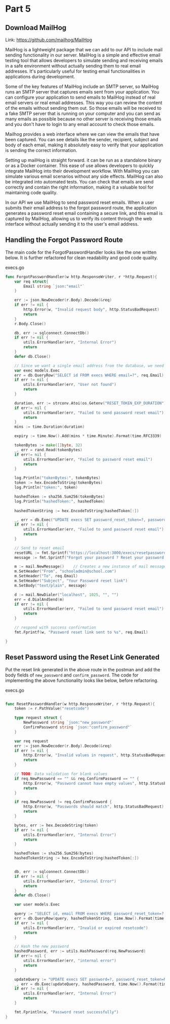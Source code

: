 # Part 5

## Download MailHog

Link: https://github.com/mailhog/MailHog

MailHog is a lightweight package that we can add to our API to include mail sending functionality in our server. MailHog is a simple and effective email testing tool that allows developers to simulate sending and receiving emails in a safe environment without actually sending them to real email addresses. It's particularly useful for testing email functionalities in applications during development. 

Some of the key features of MailHog include an SMTP server, so MailHog runs an SMTP server that captures emails sent from your application. You can configure your application to send emails to MailHog instead of real email servers or real email addresses. This way you can review the content of the emails without sending them out. So those emails will be received to a fake SMTP server that is running on your computer and you can send as many emails as possible because no other server is receiving those emails and you don't have to login to any email account to check those emails.

Mailhog provides a web interface where we can view the emails that have been captured. You can see details like the sender, recipient, subject and body of each email, making it absolutely easy to verify that your application is sending the correct information.

Setting up mailHog is straight forward. it can be run as a standalone binary or as a Docker container. This ease of use allows developers to quickly integrate MailHog into their development workflow. With MailHog you can simulate various email scenarios without any side effects. MailHog can also be integrated into automated tests. You can check that emails are send correctly and contain the right information, making it a valuable tool for maintaining code quality.

In our API we use MailHog to send password reset emails. When a user submits their email address to the forgot password route, the application generates a password reset email containing a secure link, and this email is captured by MailHog, allowing us to verify its content through the web interface without actually sending it to the user's email address.

## Handling the Forgot Password Route


The main code for the ForgotPasswordHandler looks like the one written below. It is further refactored for clean readability and good code quality.

execs.go 
```go
func ForgotPasswordHandler(w http.ResponseWriter, r *http.Request){
	var req struct{
		Email string `json:"email"`
	}

	err := json.NewDecoder(r.Body).Decode(&req)
	if err != nil {
		http.Error(w, "Invalid request body", http.StatusBadRequest)
		return
	}
	r.Body.Close()

	db, err := sqlconnect.ConnectDb()
	if err != nil {
		utils.ErrorHandler(err, "Internal Error")
		return
	}
	defer db.Close()

	// Since we want a single email address from the database, we need a single row that's we'll use a QueryRow to get the Row
	var exec models.Exec
	err = db.QueryRow("SELECT id FROM execs WHERE email=?", req.Email).Scan(&exec.ID)
	if err != nil {
		utils.ErrorHandler(err, "User not found")
		return 
	}

	duration, err := strconv.Atoi(os.Getenv("RESET_TOKEN_EXP_DURATION"))
	if err!= nil {
		utils.ErrorHandler(err, "Failed to send password reset email")
		return
	}
	mins := time.Duration(duration)

	expiry := time.Now().Add(mins * time.Minute).Format(time.RFC3339)

	tokenBytes := make([]byte, 32)
	_, err = rand.Read(tokenBytes)
	if err!= nil {
		utils.ErrorHandler(err, "Failed to password reset email")
		return
	}

	log.Println("tokenBytes:", tokenBytes)
	token := hex.EncodeToString(tokenBytes)
	log.Println("token:", token)

	hashedToken := sha256.Sum256(tokenBytes)
	log.Println("hashedToken:", hashedToken)
	
	hashedTokenString := hex.EncodeToString(hashedToken[:])

	_, err = db.Exec("UPDATE execs SET password_reset_token=?, password_token_expires=? WHERE id=?", hashedTokenString, expiry, exec.ID)
	if err != nil {
		utils.ErrorHandler(err, "Failed to send password reset email")
		return
	}

	// Send to reset email
	resetURL := fmt.Sprintf("https://localhost:3000/execs/resetpassword/reset/%s", token)
	message := fmt.Sprintf("Forgot your password ? Reset your password using the following link: \n%s\nIf you didn't request a password reset, please ignore this email. This link is only valid for %d minutes", resetURL, int(mins))

	m := mail.NewMessage()    // Creates a new instance of mail message
	m.SetHeader("From", "schooladmin@school.com")
	m.SetHeader("To", req.Email)
	m.SetHeader("Subject", "Your Password reset link")
	m.SetBody("text/plain", message)

	d := mail.NewDialer("localhost", 1025, "", "")
	err = d.DialAndSend(m)
	if err != nil {
		utils.ErrorHandler(err, "Failed to send password reset email")
		return
	}

	// respond with success confirmation
	fmt.Fprintf(w, "Password reset link sent to %s", req.Email)

}
```

## Reset Password using the Reset Link Generated

Put the reset link generated in the above route in the postman and add the body fields of `new_password` and `confirm_password`. The code for implementing the above functionality looks like below, before refactoring.

execs.go
```go

func ResetPasswordHandler(w http.ResponseWriter, r *http.Request){
	token := r.PathValue("resetcode")

	type request struct {
		NewPassword string `json:"new_password"`
		ConfirmPassword string `json:"confirm_password"`
	}

	var req request
	err := json.NewDecoder(r.Body).Decode(&req)
	if err != nil {
		http.Error(w, "Invalid values in request", http.StatusBadRequest)
		return
	}

	// TODO: Data validation for blank values
	if req.NewPassword == "" && req.ConfirmPassword == "" {
		http.Error(w, "Password cannot have empty values", http.StatusBadRequest)
		return
	}

	if req.NewPassword != req.ConfirmPassword {
		http.Error(w, "Passwords should match", http.StatusBadRequest)
		return
	}

	bytes, err := hex.DecodeString(token)
	if err != nil {
		utils.ErrorHandler(err, "Internal Error")
		return
	}

	hashedToken := sha256.Sum256(bytes)
	hashedTokenString := hex.EncodeToString(hashedToken[:])


	db, err := sqlconnect.ConnectDb()
	if err != nil {
		utils.ErrorHandler(err, "Internal Error")
		return
	}
	defer db.Close()

	var user models.Exec

	query := "SELECT id, email FROM execs WHERE password_reset_token=? AND password_token_expires>?"
	err = db.QueryRow(query, hashedTokenString, time.Now().Format(time.RFC3339)).Scan(&user.ID, &user.Email)
	if err != nil {
		utils.ErrorHandler(err, "Invalid or expired resetcode")
		return
	}

	// Hash the new password
	hashedPassword, err := utils.HashPassword(req.NewPassword)
	if err!= nil {
		utils.ErrorHandler(err, "internal error")
		return
	}

	updateQuery := "UPDATE execs SET password=?, password_reset_token=NULL, password_token_expires=NULL, password_changed_at=? WHERE id=?"
	_, err = db.Exec(updateQuery, hashedPassword, time.Now().Format(time.RFC3339), user.ID)
	if err != nil {
		utils.ErrorHandler(err, "Internal Error")
		return
	}

	fmt.Fprintln(w, "Password reset successfully")
}
```
